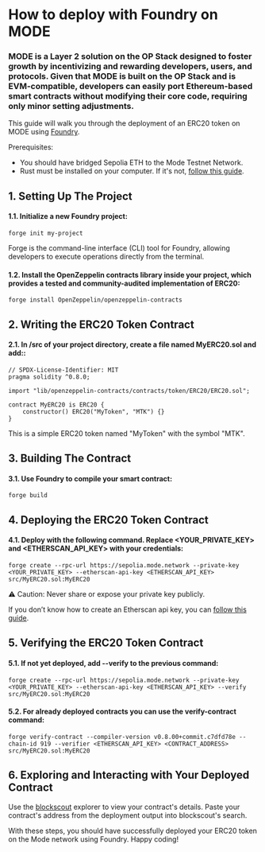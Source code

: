 # How to deploy with Foundry on MODE

### MODE is a Layer 2 solution on the OP Stack designed to foster growth by incentivizing and rewarding developers, users, and protocols. Given that MODE is built on the OP Stack and is EVM-compatible, developers can easily port Ethereum-based smart contracts without modifying their core code, requiring only minor setting adjustments.

This guide will walk you through the deployment of an ERC20 token on MODE using [Foundry](https://book.getfoundry.sh/).

Prerequisites:
- You should have bridged Sepolia ETH to the Mode Testnet Network.
- Rust must be installed on your computer. If it's not, [follow this guide](https://doc.rust-lang.org/book/ch01-01-installation.html).

## 1. Setting Up The Project
#### 1.1. Initialize a new Foundry project:
```
forge init my-project
```

Forge is the command-line interface (CLI) tool for Foundry, allowing developers to execute operations directly from the terminal.


#### 1.2. Install the OpenZeppelin contracts library inside your project, which provides a tested and community-audited implementation of ERC20:
```
forge install OpenZeppelin/openzeppelin-contracts
```


## 2. Writing the ERC20 Token Contract
#### 2.1. In /src of your project directory, create a file named MyERC20.sol and add::
```solidity
// SPDX-License-Identifier: MIT
pragma solidity ^0.8.0;

import "lib/openzeppelin-contracts/contracts/token/ERC20/ERC20.sol";

contract MyERC20 is ERC20 {
    constructor() ERC20("MyToken", "MTK") {}
}
```
This is a simple ERC20 token named "MyToken" with the symbol "MTK".



## 3. Building The Contract
#### 3.1. Use Foundry to compile your smart contract:
```
forge build
```

## 4. Deploying the ERC20 Token Contract
#### 4.1. Deploy with the following command. Replace <YOUR_PRIVATE_KEY> and <ETHERSCAN_API_KEY> with your credentials:
```
forge create --rpc-url https://sepolia.mode.network --private-key <YOUR_PRIVATE_KEY> --etherscan-api-key <ETHERSCAN_API_KEY> src/MyERC20.sol:MyERC20
```
⚠️ Caution: Never share or expose your private key publicly.

If you don’t know how to create an Etherscan api key, you can [follow this guide](https://docs.etherscan.io/getting-started/viewing-api-usage-statistics).


## 5. Verifying the ERC20 Token Contract
#### 5.1. If not yet deployed, add --verify to the previous command:
```
forge create --rpc-url https://sepolia.mode.network --private-key <YOUR_PRIVATE_KEY> --etherscan-api-key <ETHERSCAN_API_KEY> --verify src/MyERC20.sol:MyERC20
```

#### 5.2. For already deployed contracts you can use the verify-contract command:
```
forge verify-contract --compiler-version v0.8.00+commit.c7dfd78e --chain-id 919 --verifier <ETHERSCAN_API_KEY> <CONTRACT_ADDRESS> src/MyERC20.sol:MyERC20
```

## 6. Exploring and Interacting with Your Deployed Contract

Use the [blockscout](https://sepolia.explorer.mode.network/) explorer to view your contract's details. Paste your contract's address from the deployment output into blockscout's search.


With these steps, you should have successfully deployed your ERC20 token on the Mode network using Foundry. Happy coding!